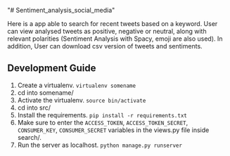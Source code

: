 "# Sentiment_analysis_social_media" 

Here is a app able to search for recent tweets based on a keyword. User can view analysed tweets as positive, negative or neutral, along with relevant polarities (Sentiment Analysis with Spacy, emoji are also used). In addition, User can download csv version of tweets and sentiments.

## Development Guide

1. Create a virtualenv. `virtualenv somename`
2. cd into somename/
3. Activate the virtualenv. `source bin/activate`
4. cd into src/
5. Install the requirements. `pip install -r requirements.txt`
6. Make sure to enter the `ACCESS_TOKEN`, `ACCESS_TOKEN_SECRET`, `CONSUMER_KEY`, `CONSUMER_SECRET` variables in the views.py file inside search/.
7. Run the server as localhost. `python manage.py runserver`
